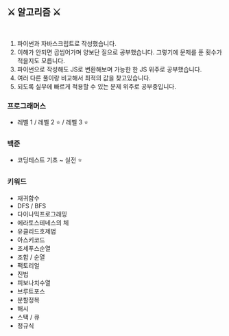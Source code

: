 ## ⚔ 알고리즘 ⚔

<br>

1. 파이썬과 자바스크립트로 작성했습니다.
2. 이해가 안되면 곱씹어가며 양보단 질으로 공부했습니다. 그렇기에 문제를 푼 횟수가 적을지도 모릅니다.
3. 파이썬으로 작성해도 JS로 변환해보며 가능한 한 JS 위주로 공부했습니다.
4. 여러 다른 풀이랑 비교해서 최적의 값을 찾고있습니다.
5. 되도록 실무에 빠르게 적용할 수 있는 문제 위주로 공부중입니다.

### 프로그래머스

- 레벨 1 / 레벨 2 ⭐ / 레벨 3 ⭐

### 백준

- 코딩테스트 기초 ~ 실전 ⭐

### 키워드

- 재귀함수
- DFS / BFS
- 다이나믹프로그래밍
- 에라토스테네스의 체
- 유클리드호제법
- 아스키코드
- 조세푸스순열
- 조합 / 순열
- 팩토리얼
- 진법
- 피보나치수열
- 브루트포스
- 분할정복
- 해시
- 스택 / 큐
- 정규식

<br>
<br>
